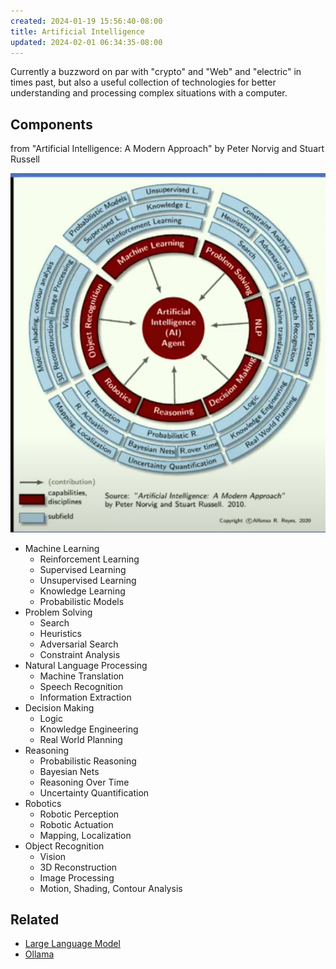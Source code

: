 ```yaml
---
created: 2024-01-19 15:56:40-08:00
title: Artificial Intelligence
updated: 2024-02-01 06:34:35-08:00
---
```


Currently a buzzword on par with "crypto" and "Web" and "electric" in times past, but also a useful collection of technologies for better understanding and processing complex situations with a computer.

## Components

from "Artificial Intelligence: A Modern Approach" by Peter Norvig and Stuart Russell

![Pasted image 20240130202852.png](../attachments/Pasted%20image%2020240130202852.png)

* Machine Learning
  * Reinforcement Learning
  * Supervised Learning
  * Unsupervised Learning
  * Knowledge Learning
  * Probabilistic Models
* Problem Solving
  * Search
  * Heuristics
  * Adversarial Search
  * Constraint Analysis
* Natural Language Processing
  * Machine Translation
  * Speech Recognition
  * Information Extraction
* Decision Making
  * Logic
  * Knowledge Engineering
  * Real World Planning
* Reasoning
  * Probabilistic Reasoning
  * Bayesian Nets
  * Reasoning Over Time
  * Uncertainty Quantification
* Robotics
  * Robotic Perception
  * Robotic Actuation
  * Mapping, Localization
* Object Recognition
  * Vision
  * 3D Reconstruction
  * Image Processing
  * Motion, Shading, Contour Analysis

## Related

* [Large Language Model](Large%20Language%20Model.md)
* [Ollama](Ollama.md)